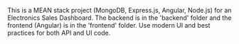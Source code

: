 <!-- Use this file to provide workspace-specific custom instructions to Copilot. For more details, visit https://code.visualstudio.com/docs/copilot/copilot-customization#_use-a-githubcopilotinstructionsmd-file -->

This is a MEAN stack project (MongoDB, Express.js, Angular, Node.js) for an Electronics Sales Dashboard. The backend is in the 'backend' folder and the frontend (Angular) is in the 'frontend' folder. Use modern UI and best practices for both API and UI code.
